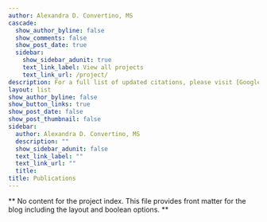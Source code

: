 ```yaml
---
author: Alexandra D. Convertino, MS
cascade:
  show_author_byline: false
  show_comments: false
  show_post_date: true
  sidebar:
    show_sidebar_adunit: true
    text_link_label: View all projects
    text_link_url: /project/
description: For a full list of updated citations, please visit [Google Scholar](https://scholar.google.com/citations?user=X3ymYq8AAAAJ&hl=en).
layout: list
show_author_byline: false
show_button_links: true
show_post_date: false
show_post_thumbnail: false
sidebar:
  author: Alexandra D. Convertino, MS
  description: ""
  show_sidebar_adunit: false
  text_link_label: ""
  text_link_url: ""
  title: 
title: Publications
---
```


** No content for the project index. This file provides front matter for the blog including the layout and boolean options. **
